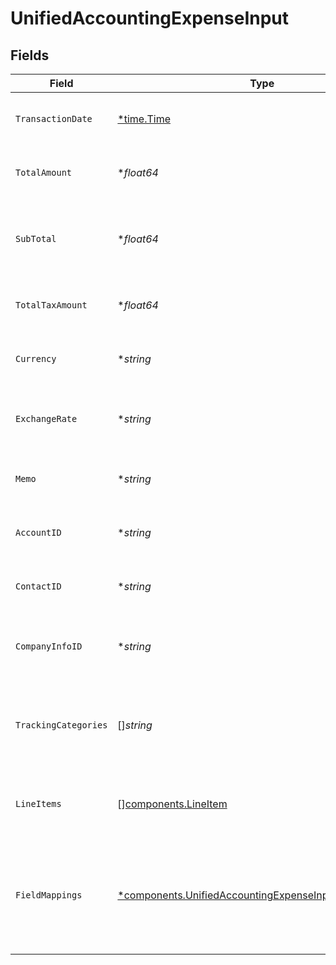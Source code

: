 # UnifiedAccountingExpenseInput


## Fields

| Field                                                                                                                           | Type                                                                                                                            | Required                                                                                                                        | Description                                                                                                                     | Example                                                                                                                         |
| ------------------------------------------------------------------------------------------------------------------------------- | ------------------------------------------------------------------------------------------------------------------------------- | ------------------------------------------------------------------------------------------------------------------------------- | ------------------------------------------------------------------------------------------------------------------------------- | ------------------------------------------------------------------------------------------------------------------------------- |
| `TransactionDate`                                                                                                               | [*time.Time](https://pkg.go.dev/time#Time)                                                                                      | :heavy_minus_sign:                                                                                                              | The date of the expense transaction                                                                                             | 2024-06-15T12:00:00Z                                                                                                            |
| `TotalAmount`                                                                                                                   | **float64*                                                                                                                      | :heavy_minus_sign:                                                                                                              | The total amount of the expense                                                                                                 | 10000                                                                                                                           |
| `SubTotal`                                                                                                                      | **float64*                                                                                                                      | :heavy_minus_sign:                                                                                                              | The sub-total amount of the expense (before tax)                                                                                | 9000                                                                                                                            |
| `TotalTaxAmount`                                                                                                                | **float64*                                                                                                                      | :heavy_minus_sign:                                                                                                              | The total tax amount of the expense                                                                                             | 1000                                                                                                                            |
| `Currency`                                                                                                                      | **string*                                                                                                                       | :heavy_minus_sign:                                                                                                              | The currency of the expense                                                                                                     | USD                                                                                                                             |
| `ExchangeRate`                                                                                                                  | **string*                                                                                                                       | :heavy_minus_sign:                                                                                                              | The exchange rate applied to the expense                                                                                        | 1.2                                                                                                                             |
| `Memo`                                                                                                                          | **string*                                                                                                                       | :heavy_minus_sign:                                                                                                              | A memo or description for the expense                                                                                           | Business lunch with client                                                                                                      |
| `AccountID`                                                                                                                     | **string*                                                                                                                       | :heavy_minus_sign:                                                                                                              | The UUID of the associated account                                                                                              | 801f9ede-c698-4e66-a7fc-48d19eebaa4f                                                                                            |
| `ContactID`                                                                                                                     | **string*                                                                                                                       | :heavy_minus_sign:                                                                                                              | The UUID of the associated contact                                                                                              | 801f9ede-c698-4e66-a7fc-48d19eebaa4f                                                                                            |
| `CompanyInfoID`                                                                                                                 | **string*                                                                                                                       | :heavy_minus_sign:                                                                                                              | The UUID of the associated company info                                                                                         | 801f9ede-c698-4e66-a7fc-48d19eebaa4f                                                                                            |
| `TrackingCategories`                                                                                                            | []*string*                                                                                                                      | :heavy_minus_sign:                                                                                                              | The UUIDs of the tracking categories associated with the expense                                                                | [<br/>"801f9ede-c698-4e66-a7fc-48d19eebaa4f"<br/>]                                                                              |
| `LineItems`                                                                                                                     | [][components.LineItem](../../models/components/lineitem.md)                                                                    | :heavy_minus_sign:                                                                                                              | The line items associated with this expense                                                                                     |                                                                                                                                 |
| `FieldMappings`                                                                                                                 | [*components.UnifiedAccountingExpenseInputFieldMappings](../../models/components/unifiedaccountingexpenseinputfieldmappings.md) | :heavy_minus_sign:                                                                                                              | The custom field mappings of the object between the remote 3rd party & Panora                                                   | {<br/>"custom_field_1": "value1",<br/>"custom_field_2": "value2"<br/>}                                                          |